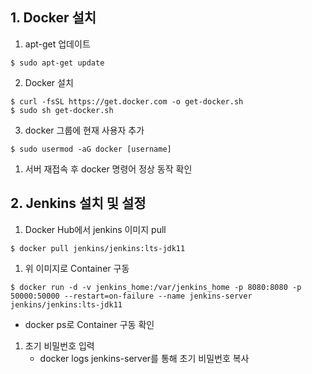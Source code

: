 ## 1. Docker 설치

1. apt-get 업데이트

```
$ sudo apt-get update
```

2. Docker 설치

```
$ curl -fsSL https://get.docker.com -o get-docker.sh
$ sudo sh get-docker.sh
```

3. docker 그룹에 현재 사용자 추가

```
$ sudo usermod -aG docker [username]
```

1. 서버 재접속 후 docker 명령어 정상 동작 확인

## 2. Jenkins 설치 및 설정

1. Docker Hub에서 jenkins 이미지 pull

```
$ docker pull jenkins/jenkins:lts-jdk11
```

1. 위 이미지로 Container 구동

```
$ docker run -d -v jenkins_home:/var/jenkins_home -p 8080:8080 -p 50000:50000 --restart=on-failure --name jenkins-server jenkins/jenkins:lts-jdk11
```

- docker ps로 Container 구동 확인

1. 초기 비밀번호 입력
   - docker logs jenkins-server를 통해 초기 비밀번호 복사
